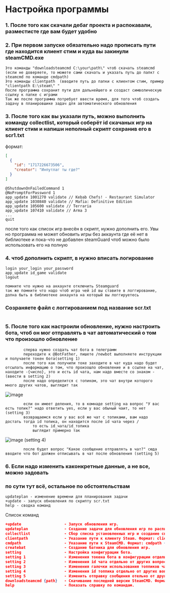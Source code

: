 # Настройка программы
### 1. После того как скачали дебаг проекта и распокавали, разместисте где вам будет удобно
### 2. При первом запуске обязательно надо прописать пути где находится клиент стим и куда вы закинули steamCMD.exe
    Это команды "downloadsteamcmd C:\your\path\" чтоб скачать steamcmd (если не доверяете, то можете сами скачать и указать путь до папкт с steamcmd по команде cmdpath)
    Это команды clientpath  (вводите путь до папки c клиентом стим, пример "clientpath E:\steam\" "
    После программа сохранит пути для дальнейшего и создаст символическую ссылку к папке с играми
    Так же после программа потребует ввести время, для того чтоб создать задачу в планировшике задач для автоматического обновления
### 3. После того как вы указали путь, можно выполнить команду collectlist, который соберёт id скачаных игр на клиент стим и напиши неполный скрипт сохранив его в scr1.txt
формат:
```json
[
  {
    "id": "1717226673506",
    "creator": "Инпутлаг ты где?"
  }
]
```
```
@ShutdownOnFailedCommand 1
@NoPromptForPassword 1
app_update 1001270 validate // Kebab Chefs! - Restaurant Simulator
app_update 1030840 validate // Mafia: Definitive Edition
app_update 105600 validate // Terraria
app_update 107410 validate // Arma 3
...
quit
```
после того как список игр внесён в скрипт, нужно дополнить его. Увы но программа не может обновить игры без аккаунта где её нет в библиотеке и пока-что не добавлен steamGuard чтоб можно было использовать его на полную
### 4. чтоб дополнить скрипт, в нужно вписать логирование
```
login your_login your_password
app_update id_game validate
logout
```
    помните что нужно на аккаунте отключить Steamguard
    так же помните что надо чтоб игра чей id вы ставите в логгирование, долна быть в библиотеке аккаунта на который вы логгируетесь 
### Созраняете файл с логгированием под название scr.txt
```
```
### 5. После того как настроили обновление, нужно настроить бота, чтоб он мог отправлять в чат автоматический о том что произошло обновление
```
        сперва нужно создать чат бота в телеграмм
        переходите к @BotFather, пишете /newbot выполняете инструкции и получаете токен бота(setting 1)
        после того как получили токе заходите в чат куда надо будет отсылать информацию о том, что произошло обновление и в ссылке на чат, находите -{число}, это и есть id чата, нам надо вместе со знаком -   (ввести в setting 2)
        после надо определится с топиком, это чат внутри которого много других чатов, выглядит так
```
![image](https://github.com/EvrkMs/AutoUpdateSteamGames/assets/167056681/1a403e6e-bf61-4bc8-b1be-87f4dc3b31d0)
```
        если он имеет деления, то в комнаде setting на вопрос "У вас есть топик?" надо ответить yes, если у вас обычый чаит, то нет (setting 3)
        возвращаемся если у вас всё же чат с топиками, вам надо достать тогда id топика, он находится после id чата через /
            то есть id_чата/id_топика
            выглядит примерно так
```
![image](https://github.com/EvrkMs/AutoUpdateSteamGames/assets/167056681/e14bc2f9-733d-444b-a4a9-62a502d7087d) (setting 4)
```
        после будет вопрос "Какое сообщение отправлять в чат?" сюда вводите что бот должен отписывать в чат после обновления (setting 5)
```
### 6. Если надо изменить каконкретные данные, а не все, можно задовать 
            
### по сути тут всё, остальное по обстоятельствам
```
updateplan - изменение времени для планирования задачи
+update - запуск обновления по скрипту scr.txt
help - сводка команд
```


Список команд
```json
+update                   - Запуск обновления игр.
updateplan                - Создание задачи для обновления игр по расписанию. Формат: updateplan {время}.
collectlist               - Сбор списка установленных игр и создание скрипта обновления.
clientpath                - Указание пути к клиенту Steam. Формат: clientpath {путь}.
cmdpath                   - Указание пути к SteamCMD. Формат: cmdpath {путь}".
createbat                 - Создание батника для обновления игр.
setting                   - Настройка конфигурации бота.
setting 1                 - Изменения токена бота в конфигурации отдельно от остальных вопросов.
setting 2                 - Изменения id чата отдельно от других вопросов.
setting 3                 - Изменения галочки использования топпиков чата.
setting 4                 - Изменения id топпика отдельно от других вопросов.
setting 5                 - Изменить отправку сообщения отельно от других вопросов.
downloadsteamcmd {path}   - Скачивание последней версии SteamCMD. Формат: downloadsteamcmd {путь}.
help                      - Показать справку по командам.
```
